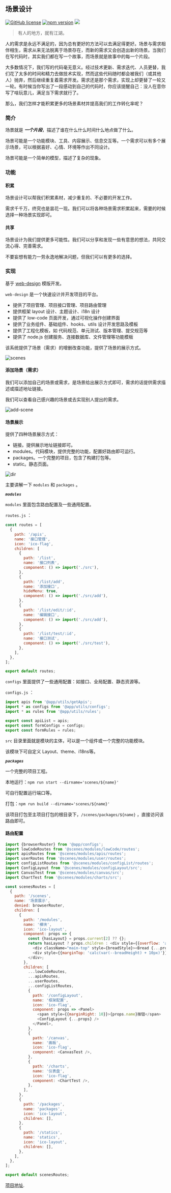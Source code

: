 ## 场景设计

[![GitHub license](https://img.shields.io/badge/license-MIT-blue.svg)](https://github.com/ahyiru/ihuxy/blob/develop/LICENSE)
[![npm version](https://img.shields.io/npm/v/@huxy/router.svg)](https://www.npmjs.com/package/@huxy/router)
[![](https://img.shields.io/badge/blog-ihuxy-blue.svg)](http://ihuxy.com/)


> 有人的地方，就有江湖。

人的需求是永远不满足的，因为总有更好的方法可以去满足得更好。场景与需求相伴相生，需求从来无法脱离于场景存在，而新的需求又会创造出新的场景。当我们在写代码时，其实我们都在写一个故事，而场景就是故事中的每一个片段。

大多数情况下，我们写的代码毫无意义。经过技术更新、需求迭代、人员更替，我们花了太多的时间和精力去做技术实现，然而这些代码随时都会被我们（或其他人）抛弃，然后继续重复着需求开发。需求还是那个需求，实现上却更替了一轮又一轮。有时候当你写出了一段感动到自己的代码时，你应该提醒自己：没人在意你写了啥玩意儿，满足当下需求就行了。

那么，我们怎样才能积累更多的场景素材并提高我们的工作转化率呢？

### 简介

场景就是 **_一个片段_**，描述了谁在什么什么时间什么地点做了什么。

场景可能是一个功能模块、工具、内容展示、信息交互等。一个需求可以有多个展示场景，可以根据喜好、心情、环境等作出不同设计。

场景可能是一个简单的模型，描述了复杂的现象。

### 功能

#### 积累

场景设计可以帮我们积累素材，减少重复的、不必要的开发工作。

需求千千万，终究也是昙花一现。我们可以将各种场景需求积累起来，需要的时候选择一种场景实现即可。

#### 共享

场景设计为我们提供更多可能性。我们可以分享和发现一些有意思的想法，共同交流心得、完善需求。

不要妄想有能力一劳永逸地解决问题，但我们可以有更多的选择。

### 实现

基于 [web-design](https://github.com/ahyiru/web-design) 模版开发。

`web-design` 是一个快速设计并开发项目的平台。

- 提供了项目管理、项目接口管理、项目路由管理
- 提供框架 layout 设计、主题设计、i18n 设计
- 提供了 low-code 页面开发，通过可视化操作创建界面
- 提供了业务组件、基础组件、hooks、utils 设计开发思路及模板
- 提供了工程化模板，如 代码规范、单元测试、版本管理、提交规范等
- 提供了 node.js 创建服务、连接数据库、文件管理等功能模板

该系统提供了场景（需求）的增删改查功能，提供了场景的展示方式。

![scenes](./doc/scenes.png)

#### 添加场景（需求）

我们可以添加自己的场景或需求，是场景给出展示方式即可，需求的话提供需求描述或描述地址链接。

我们可以查看自己感兴趣的场景或去实现别人提出的需求。

![add-scene](./doc/add-scene.png)

#### 场景展示

提供了四种场景展示方式：

- 链接。提供展示地址链接即可。
- modules。代码模块，提供完整的功能，配置好路由即可运行。
- packages。一个完整的项目，包含了构建打包等。
- static。静态页面。

![dir](./doc/dir.png)

主要讲解一下 `modules` 和 `packages` 。

**_`modules`_**

`modules` 里面包含路由配置及一些通用配置。

`routes.js` ：

```javascript
const routes = [
  {
    path: '/apis',
    name: '接口管理',
    icon: 'ico-flag',
    children: [
      {
        path: '/list',
        name: '接口列表',
        component: () => import('./src'),
      },
      {
        path: '/list/add',
        name: '添加接口',
        hideMenu: true,
        component: () => import('./src/add'),
      },
      {
        path: '/list/edit/:id',
        name: '编辑接口',
        component: () => import('./src/add'),
      },
      {
        path: '/list/test/:id',
        name: '接口测试',
        component: () => import('./src/test'),
      },
    ],
  },
];

export default routes;

```

`configs` 里面提供了一些通用配置：如接口、全局配置、静态资源等。

`configs.js` ：

```javascript
import apis from '@app/utils/getApis';
import * as configs from '@app/utils/configs';
import * as rules from '@app/utils/rules';

export const apiList = apis;
export const formConfigs = configs;
export const formRules = rules;

```

`src` 目录里面就是模块的主体，可以是一个组件或一个完整的功能模块。

该模块下可自定义 Layout、theme、i18ns等。

**_`packages`_**

一个完整的项目工程。

本地运行：`npm run start --dirname='scenes/${name}'`

可自行配置运行端口等。

打包：`npm run build --dirname='scenes/${name}'`

该项目打包至主项目打包的根目录下，`/scenes/packages/${name}` ，直接访问该路由即可。

#### 路由配置

```javascript
import {browserRouter} from '@app/configs';
import lowCodeRoutes from '@scenes/modules/lowCode/routes';
import apisRoutes from '@scenes/modules/apis/routes';
import userRoutes from '@scenes/modules/user/routes';
import configListRoutes from '@scenes/modules/configList/routes';
import ConfigLayout from '@scenes/modules/configLayout/src';
import CanvasTest from '@scenes/modules/canvas/src';
import ChartTest from '@scenes/modules/charts/src';

const scenesRoutes = [
  {
    path: '/scenes',
    name: '场景展示',
    denied: browserRouter,
    children: [
      {
        path: '/modules',
        name: '模块',
        icon: 'ico-layout',
        component: props => {
          const {hasLayout} = props.current[2] ?? {};
          return hasLayout ? props.children : <div style={{overflow: 'auto', '--screenvh': 'calc(100vh - var(--breadHeight) - 10px)'}}>
            <div className="main-top" style={breadStyle}><Bread {...props} /></div>
            <div style={{marginTop: 'calc(var(--breadHeight) + 10px)'}}>{props.children}</div>
          </div>;
        },
        children: [
          ...lowCodeRoutes,
          ...apisRoutes,
          ...userRoutes,
          ...configListRoutes,
          {
            path: '/configLayout',
            name: '框架配置',
            icon: 'ico-flag',
            component: props => <Panel>
              <span style={{marginRight: 10}}>{props.name}按钮</span>
              <ConfigLayout {...props} />
            </Panel>,
          },
          {
            path: '/canvas',
            name: '画板',
            icon: 'ico-flag',
            component: <CanvasTest />,
          },
          {
            path: '/charts',
            name: '仪表盘',
            icon: 'ico-flag',
            component: <ChartTest />,
          },
        ],
      },
      {
        path: '/packages',
        name: 'packages',
        icon: 'ico-layout',
        children: [],
      },
      {
        path: '/statics',
        name: 'statics',
        icon: 'ico-layout',
        children: [],
      },
    ],
  },
];

export default scenesRoutes;

```

[项目地址](https://github.com/ahyiru/scene-design).
